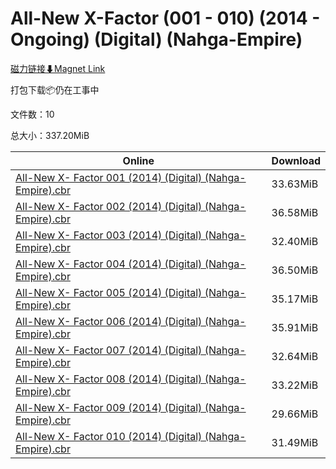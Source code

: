 # All-New X-Factor (001 - 010) (2014 - Ongoing) (Digital) (Nahga-Empire)

[磁力链接⬇Magnet Link](magnet:?xt=urn:btih:c011feeb75172d014811ec9c01e663adfbe66f32&dn=All-New%20X-Factor%20%28001%20-%20010%29%20%282014%20-%20Ongoing%29%20%28Digital%29%20%28Nahga-Empire%29)

打包下载📦仍在工事中

文件数：10

总大小：337.20MiB

Online | Download
--- | ---
[All-New X- Factor 001 (2014) (Digital) (Nahga-Empire).cbr](https://github.com/alicewish/markdown/blob/master/comic/All-New-X-Factor-001-2014-Digital-Nahga-Empire-cbr.md) | 33.63MiB
[All-New X- Factor 002 (2014) (Digital) (Nahga-Empire).cbr](https://github.com/alicewish/markdown/blob/master/comic/All-New-X-Factor-002-2014-Digital-Nahga-Empire-cbr.md) | 36.58MiB
[All-New X- Factor 003 (2014) (Digital) (Nahga-Empire).cbr](https://github.com/alicewish/markdown/blob/master/comic/All-New-X-Factor-003-2014-Digital-Nahga-Empire-cbr.md) | 32.40MiB
[All-New X- Factor 004 (2014) (Digital) (Nahga-Empire).cbr](https://github.com/alicewish/markdown/blob/master/comic/All-New-X-Factor-004-2014-Digital-Nahga-Empire-cbr.md) | 36.50MiB
[All-New X- Factor 005 (2014) (Digital) (Nahga-Empire).cbr](https://github.com/alicewish/markdown/blob/master/comic/All-New-X-Factor-005-2014-Digital-Nahga-Empire-cbr.md) | 35.17MiB
[All-New X- Factor 006 (2014) (Digital) (Nahga-Empire).cbr](https://github.com/alicewish/markdown/blob/master/comic/All-New-X-Factor-006-2014-Digital-Nahga-Empire-cbr.md) | 35.91MiB
[All-New X- Factor 007 (2014) (Digital) (Nahga-Empire).cbr](https://github.com/alicewish/markdown/blob/master/comic/All-New-X-Factor-007-2014-Digital-Nahga-Empire-cbr.md) | 32.64MiB
[All-New X- Factor 008 (2014) (Digital) (Nahga-Empire).cbr](https://github.com/alicewish/markdown/blob/master/comic/All-New-X-Factor-008-2014-Digital-Nahga-Empire-cbr.md) | 33.22MiB
[All-New X- Factor 009 (2014) (Digital) (Nahga-Empire).cbr](https://github.com/alicewish/markdown/blob/master/comic/All-New-X-Factor-009-2014-Digital-Nahga-Empire-cbr.md) | 29.66MiB
[All-New X- Factor 010 (2014) (Digital) (Nahga-Empire).cbr](https://github.com/alicewish/markdown/blob/master/comic/All-New-X-Factor-010-2014-Digital-Nahga-Empire-cbr.md) | 31.49MiB